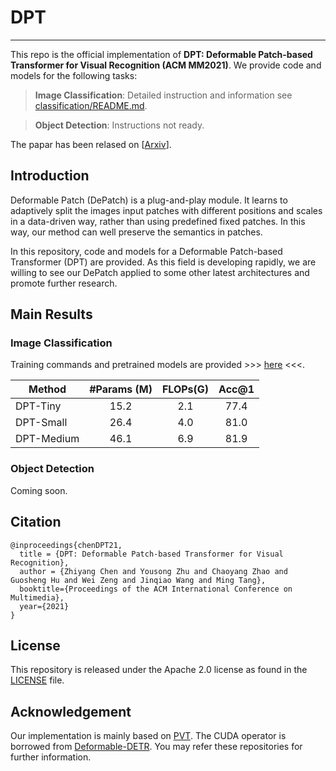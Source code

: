 # DPT
--------

This repo is the official implementation of **DPT: Deformable Patch-based Transformer for Visual Recognition (ACM MM2021)**. We provide code and models for the following tasks:

> **Image Classification**: Detailed instruction and information see [classification/README.md](classification/README.md).

> **Object Detection**: Instructions not ready.

The papar has been relased on [[Arxiv](https://arxiv.org/abs/2107.14467)].

## Introduction

Deformable Patch (DePatch) is a plug-and-play module. It learns to adaptively split the images input patches with different positions and scales in a data-driven way, rather than using predefined fixed patches. In this way, our method can well preserve the semantics in patches.

In this repository, code and models for a Deformable Patch-based Transformer (DPT) are provided. As this field is developing rapidly, we are willing to see our DePatch applied to some other latest architectures and promote further research.

## Main Results

### Image Classification

Training commands and pretrained models are provided >>> [here](classification) <<<.

| Method     | #Params (M) | FLOPs(G) | Acc@1 |
|------------|:-----------:|:--------:|:-----:|
| DPT-Tiny   |    15.2     |   2.1    | 77.4  |
| DPT-Small  |    26.4     |   4.0    | 81.0  |
| DPT-Medium |    46.1     |   6.9    | 81.9  |

### Object Detection
Coming soon.

## Citation
```
@inproceedings{chenDPT21,
  title = {DPT: Deformable Patch-based Transformer for Visual Recognition},
  author = {Zhiyang Chen and Yousong Zhu and Chaoyang Zhao and Guosheng Hu and Wei Zeng and Jinqiao Wang and Ming Tang},
  booktitle={Proceedings of the ACM International Conference on Multimedia},
  year={2021}
}
```

## License
This repository is released under the Apache 2.0 license as found in the [LICENSE](LICENSE) file.

## Acknowledgement
Our implementation is mainly based on [PVT](https://github.com/whai362/PVT). The CUDA operator is borrowed from [Deformable-DETR](https://github.com/fundamentalvision/Deformable-DETR). You may refer these repositories for further information.
